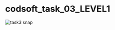 ﻿# codsoft_task_03_LEVEL1

![task3 snap](https://github.com/user-attachments/assets/b38c0819-49d7-4183-bb48-381b704f97b4)
